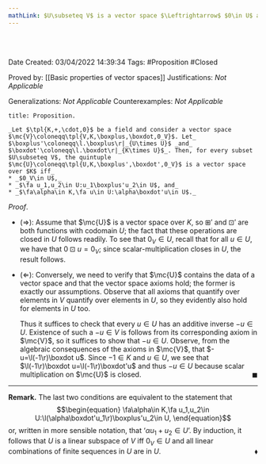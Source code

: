```yaml
---
mathLink: $U\subseteq V$ is a vector space $\Leftrightarrow$ $0\in U$ and restricted operations close in $U$
---
```


<br />
<br />

Date Created: 03/04/2022 14:39:34
Tags: #Proposition #Closed

Proved by: [[Basic properties of vector spaces]]
Justifications: _Not Applicable_

Generalizations: _Not Applicable_
Counterexamples: _Not Applicable_

``` ad-Proposition
title: Proposition.

_Let $\tpl{K,+,\cdot,0}$ be a field and consider a vector space $\mc{V}\coloneqq\tpl{V,K,\boxplus,\boxdot,0_V}$. Let_ $\boxplus'\coloneqq\l.\boxplus\r|_{U\times U}$ _and_ $\boxdot'\coloneqq\l.\boxdot\r|_{K\times U}$_. Then, for every subset $U\subseteq V$, the quintuple $\mc{U}\coloneqq\tpl{U,K,\boxplus',\boxdot',0_V}$ is a vector space over $K$ iff_
* _$0_V\in U$,_
* _$\fa u_1,u_2\in U:u_1\boxplus'u_2\in U$, and_
* _$\fa\alpha\in K,\fa u\in U:\alpha\boxdot'u\in U$._

```

_Proof_.
* ($\Rightarrow$): Assume that $\mc{U}$ is a vector space over $K$, so $\boxplus'$ and $\boxdot'$ are both functions with codomain $U$; the fact that these operations are closed in $U$ follows readily. To see that $0_V\in U$, recall that for all $u\in U$, we have that $0\boxdot u=0_V$; since scalar-multiplication closes in $U$, the result follows.

* ($\Leftarrow$): Conversely, we need to verify that $\mc{U}$ contains the data of a vector space and that the vector space axioms hold; the former is exactly our assumptions. Observe that all axioms that quantify over elements in $V$ quantify over elements in $U$, so they evidently also hold for elements in $U$ too.

    Thus it suffices to check that every $u\in U$ has an additive inverse $-u\in U$. Existence of such a $-u\in V$ is follows from its corresponding axiom in $\mc{V}$, so it suffices to show that $-u\in U$. Observe, from the algebraic consequences of the axioms in $\mc{V}$, that $-u=\l(-1\r)\boxdot u$. Since $-1\in K$ and $u\in U$, we see that $\l(-1\r)\boxdot u=\l(-1\r)\boxdot'u$ and thus $-u\in U$ because scalar multiplication on $\mc{U}$ is closed.<span style="float:right;">$\blacksquare$</span>

---

**Remark.** The last two conditions are equivalent to the statement that
$$\begin{equation}
    \fa\alpha\in K,\fa u_1,u_2\in U:\l(\alpha\boxdot'u_1\r)\boxplus'u_2\in U,
\end{equation}$$
or, written in more sensible notation, that $\textrm{`}\alpha u_1+u_2\in U\textrm{'}$. By induction, it follows that $U$ is a linear subspace of $V$ iff $0_V\in U$ and all linear combinations of finite sequences in $U$ are in $U$.<span style="float:right;">$\blacklozenge$</span>
